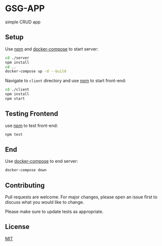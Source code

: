 # GSG-APP

simple CRUD app

## Setup

Use [npm](https://www.npmjs.com/) and [docker-compose](https://docs.docker.com/compose/) to start server:

```bash
cd ./server
npm install
cd ..
docker-compose up -d --build
```

Navigate to `client` directory and use [npm](https://www.npmjs.com/) to start front-end:

```bash
cd ./client
npm install
npm start
```

## Testing Frontend

use [npm](https://www.npmjs.com/) to test front-end:

```bash
npm test
```

## End

Use [docker-compose](https://docs.docker.com/compose/) to end server:

```bash
docker-compose down
```

## Contributing

Pull requests are welcome. For major changes, please open an issue first to discuss what you would like to change.

Please make sure to update tests as appropriate.

## License

[MIT](https://choosealicense.com/licenses/mit/)
